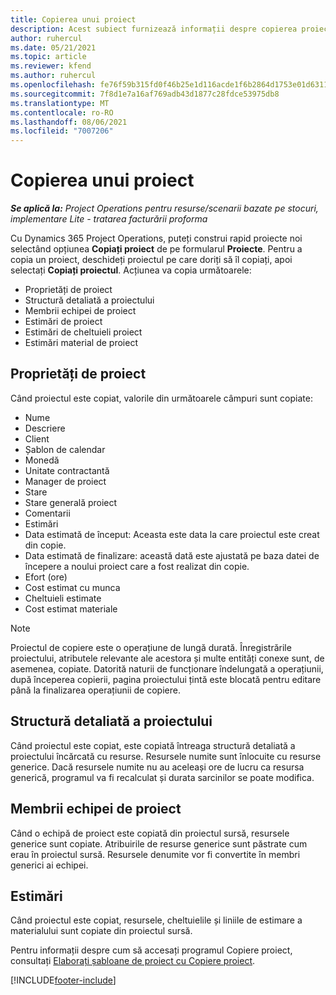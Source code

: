 ```yaml
---
title: Copierea unui proiect
description: Acest subiect furnizează informații despre copierea proiectelor în Dynamics 365 Project Operations.
author: ruhercul
ms.date: 05/21/2021
ms.topic: article
ms.reviewer: kfend
ms.author: ruhercul
ms.openlocfilehash: fe76f59b315fd0f46b25e1d116acde1f6b2864d1753e01d6311ea93ae7d116fc
ms.sourcegitcommit: 7f8d1e7a16af769adb43d1877c28fdce53975db8
ms.translationtype: MT
ms.contentlocale: ro-RO
ms.lasthandoff: 08/06/2021
ms.locfileid: "7007206"
---
```

# <a name="copy-a-project"></a>Copierea unui proiect

_**Se aplică la:** Project Operations pentru resurse/scenarii bazate pe stocuri, implementare Lite - tratarea facturării proforma_

Cu Dynamics 365 Project Operations, puteți construi rapid proiecte noi selectând opțiunea **Copiați proiect** de pe formularul **Proiecte**. Pentru a copia un proiect, deschideți proiectul pe care doriți să îl copiați, apoi selectați **Copiați proiectul**. Acțiunea va copia următoarele:

- Proprietăți de proiect 
- Structură detaliată a proiectului
- Membrii echipei de proiect
- Estimări de proiect
- Estimări de cheltuieli proiect
- Estimări material de proiect

## <a name="project-properties"></a>Proprietăți de proiect

Când proiectul este copiat, valorile din următoarele câmpuri sunt copiate:

- Nume
- Descriere
- Client
- Șablon de calendar
- Monedă
- Unitate contractantă
- Manager de proiect
- Stare
- Stare generală proiect
- Comentarii
- Estimări
- Data estimată de început: Aceasta este data la care proiectul este creat din copie.
- Data estimată de finalizare: această dată este ajustată pe baza datei de începere a noului proiect care a fost realizat din copie.
- Efort (ore)
- Cost estimat cu munca
- Cheltuieli estimate
- Cost estimat materiale

> [!NOTE]
> Proiectul de copiere este o operațiune de lungă durată. Înregistrările proiectului, atributele relevante ale acestora și multe entități conexe sunt, de asemenea, copiate. Datorită naturii de funcționare îndelungată a operațiunii, după începerea copierii, pagina proiectului țintă este blocată pentru editare până la finalizarea operațiunii de copiere.

## <a name="work-breakdown-structure"></a>Structură detaliată a proiectului

Când proiectul este copiat, este copiată întreaga structură detaliată a proiectului încărcată cu resurse. Resursele numite sunt înlocuite cu resurse generice. Dacă resursele numite nu au aceleași ore de lucru ca resursa generică, programul va fi recalculat și durata sarcinilor se poate modifica.

## <a name="project-team-members"></a>Membrii echipei de proiect

Când o echipă de proiect este copiată din proiectul sursă, resursele generice sunt copiate. Atribuirile de resurse generice sunt păstrate cum erau în proiectul sursă. Resursele denumite vor fi convertite în membri generici ai echipei.

## <a name="estimates"></a>Estimări

Când proiectul este copiat, resursele, cheltuielile și liniile de estimare a materialului sunt copiate din proiectul sursă. 

Pentru informații despre cum să accesați programul Copiere proiect, consultați [Elaborați șabloane de proiect cu Copiere proiect](dev-copy-project.md).


[!INCLUDE[footer-include](../includes/footer-banner.md)]
